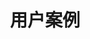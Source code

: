 ---
type: docs
title: "用户案例"
linkTitle: "用户案例"
weight: 4
manualLinkRelref: ../../users/
manualLinkTarget: _blank
_build: { render: link }
---